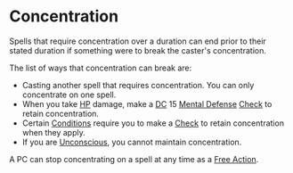 # Concentration

Spells that require concentration over a duration can end prior to their stated duration if something were to break the caster's concentration.

The list of ways that concentration can break are:

- Casting another spell that requires concentration. You can only concentrate on one spell.
- When you take [HP](../../Player%20Characters/Derived%20Statistics/Hit%20Points.md) damage, make a [DC](../../Game%20Procedures/Core%20Procedures/DC.md) 15 [Mental Defense](../../Player%20Characters/Derived%20Statistics/Mental%20Defense.md) [Check](../../Game%20Procedures/Core%20Procedures/Check.md) to retain concentration.
- Certain [Conditions](../../Game%20Procedures/Conditions/{Conditions}.md) require you to make a [Check](../../Game%20Procedures/Core%20Procedures/Check.md) to retain concentration when they apply.
- If you are [Unconscious](../../Game%20Procedures/Conditions/Unconscious.md), you cannot maintain concentration.

A PC can stop concentrating on a spell at any time as a [Free Action](../../Game%20Procedures/Core%20Procedures/Action.md#Free%20Action).
